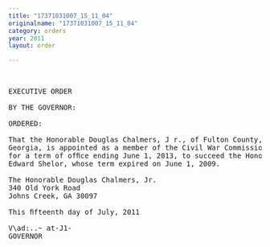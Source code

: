 ```yaml
---
title: "17371031007_15_11_04"
originalname: "17371031007_15_11_04"
category: orders
year: 2011
layout: order

---
```

<pre>
 

EXECUTIVE ORDER

BY THE GOVERNOR:

ORDERED:

That the Honorable Douglas Chalmers, J r., of Fulton County,
Georgia, is appointed as a member of the Civil War Commission,
for a term of ofﬁce ending June 1, 2013, to succeed the Honorable
Edward Shelor, whose term expired on June 1, 2009.

The Honorable Douglas Chalmers, Jr.
340 Old York Road
Johns Creek, GA 30097

This ﬁfteenth day of July, 2011

V\ad:..~ at-J1-
GOVERNOR

</pre>
